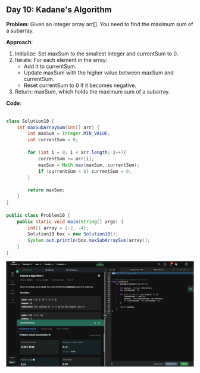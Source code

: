 ## Day 10: Kadane's Algorithm

**Problem**: Given an integer array arr[]. You need to find the maximum sum of a subarray.

**Approach**: 
1. Initialize: Set maxSum to the smallest integer and currentSum to 0.
2. Iterate: For each element in the array:
    - Add it to currentSum.
    - Update maxSum with the higher value between maxSum and currentSum.
    - Reset currentSum to 0 if it becomes negative.
3. Return: maxSum, which holds the maximum sum of a subarray.

**Code**:
```java

class Solution10 {
    int maxSubArraySum(int[] arr) {
        int maxSum = Integer.MIN_VALUE;
        int currentSum = 0;

        for (int i = 0; i < arr.length; i++){
            currentSum += arr[i];
            maxSum = Math.max(maxSum, currentSum);
            if (currentSum < 0) currentSum = 0;
        }

        return maxSum;
    }
}

public class Problem10 {
    public static void main(String[] args) {
        int[] array = {-2, -4};
        Solution10 box = new Solution10();
        System.out.println(box.maxSubArraySum(array));
    }
}
```
![Day 10 Output](./Day10-Screenshot.png)
